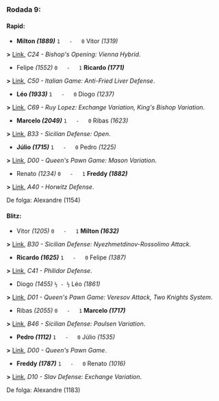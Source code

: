 ### Rodada 9:

#### Rapid:

* **Milton *(1889)*** `1   -   0`  Vitor *(1319)*

**>** [Link](https://www.lichess.org/cvAf4XYT), *C24 - Bishop's Opening: Vienna Hybrid*.
* Felipe *(1552)* `0   -   1` **Ricardo *(1771)***

**>** [Link](https://www.lichess.org/jORs1Lx5), *C50 - Italian Game: Anti-Fried Liver Defense*.
* **Léo *(1933)*** `1   -   0`  Diogo *(1237)*

**>** [Link](https://www.lichess.org/bokVjkNU), *C69 - Ruy Lopez: Exchange Variation, King's Bishop Variation*.
* **Marcelo *(2049)*** `1   -   0`  Ribas *(1623)*

**>** [Link](https://www.lichess.org/H57Di5PJ), *B33 - Sicilian Defense: Open*.
* **Júlio *(1715)*** `1   -   0`  Pedro *(1225)*

**>** [Link](https://www.lichess.org/rROVT2Qw), *D00 - Queen's Pawn Game: Mason Variation*.
* Renato *(1234)* `0   -   1` **Freddy *(1882)***

**>** [Link](https://www.lichess.org/rxPhGsIN), *A40 - Horwitz Defense*.

De folga: Alexandre (1154)

#### Blitz:

* Vitor *(1205)* `0   -   1` **Milton *(1632)***

**>** [Link](https://www.lichess.org/vf5wM9Rz), *B30 - Sicilian Defense: Nyezhmetdinov-Rossolimo Attack*.
* **Ricardo *(1625)*** `1   -   0`  Felipe *(1387)*

**>** [Link](https://www.lichess.org/GY5kET9w), *C41 - Philidor Defense*.
* Diogo *(1455)* `½ - ½` Léo *(1861)*

**>** [Link](https://www.lichess.org/JAvSCtvm), *D01 - Queen's Pawn Game: Veresov Attack, Two Knights System*.
* Ribas *(2055)* `0   -   1` **Marcelo *(1717)***

**>** [Link](https://www.lichess.org/7Y9AzenX), *B46 - Sicilian Defense: Paulsen Variation*.
* **Pedro *(1112)*** `1   -   0`  Júlio *(1535)*

**>** [Link](https://www.lichess.org/HIltIKfw), *D00 - Queen's Pawn Game*.
* **Freddy *(1787)*** `1   -   0`  Renato *(1016)*

**>** [Link](https://www.lichess.org/He4kkwh3), *D10 - Slav Defense: Exchange Variation*.

De folga: Alexandre (1183)

